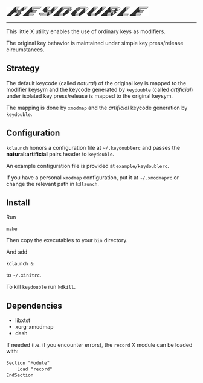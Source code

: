 ![logo](https://github.com/baskerville/keydouble/raw/master/logo/keydouble_logo.png)

---

This little X utility enables the use of ordinary keys as modifiers.

The original key behavior is maintained under simple key press/release circumstances.

## Strategy

The default keycode (called *natural*) of the original key is mapped to the modifier keysym and the keycode generated by `keydouble` (called *artificial*) under isolated key press/release is mapped to the original keysym.

The mapping is done by `xmodmap` and the *artificial* keycode generation by `keydouble`.

## Configuration

`kdlaunch` honors a configuration file at `~/.keydoublerc` and passes the **natural:artificial** pairs header to `keydouble`.

An example configuration file is provided at `example/keydoublerc`.

If you have a personal `xmodmap` configuration, put it at `~/.xmodmaprc` or change the relevant path in `kdlaunch`.

## Install

Run

    make

Then copy the executables to your `bin` directory.

And add

    kdlaunch &

to `~/.xinitrc`.

To kill `keydouble` run `kdkill`.

## Dependencies

- libxtst
- xorg-xmodmap
- dash

If needed (i.e. if you encounter errors), the `record` X module can be loaded with:

    Section "Module"
        Load "record"
    EndSection
